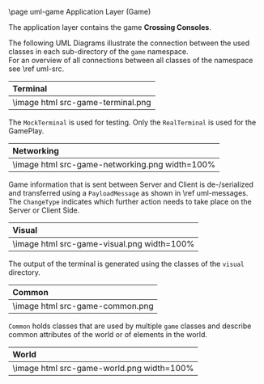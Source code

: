 \page uml-game Application Layer (Game)

The application layer contains the game **Crossing Consoles**.

The following UML Diagrams illustrate the connection between the used classes in each sub-directory of the `game`
namespace.  
For an overview of all connections between all classes of the namespace see \ref uml-src.

| Terminal |
| :---- |
| \image html src-game-terminal.png |

The `MockTerminal` is used for testing. Only the `RealTerminal` is used for the GamePlay.

| Networking |
| :---- |
| \image html src-game-networking.png width=100% |

Game information that is sent between Server and Client is de-/serialized and transferred using a `PayloadMessage` as
shown in \ref uml-messages.  
The `ChangeType` indicates which further action needs to take place on the Server or Client Side.

| Visual |
| :---- |
| \image html src-game-visual.png width=100% |

The output of the terminal is generated using the classes of the `visual` directory.

| Common |
| :---- |
| \image html src-game-common.png |

`Common` holds classes that are used by multiple `game` classes and describe common attributes of the world or of
elements in the world.

| World |
| :---- |
| \image html src-game-world.png width=100% |






